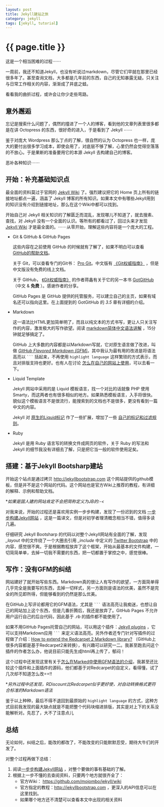 ```yaml
---
layout: post
title: Jekyll建站之旅
category: jekyll
tags: [jekyll, tutorial]
---
```


{{ page.title }}
================

这是一个相当困难的过程⋯⋯

一周前，我还不知道Jekyll，也没有听说过markdown，尽管它们早就在那里已经很多年了。甚至查询文档，大多都是几年前的东西，自己的无知暴露无疑。只关注与日常工作相关的内容，渐渐成了井底之蛙。

看看我的曲折过程，或许会让你少走些弯路。


意外邂逅
--------

忘记是搜索什么问题了，偶然的撞进了一个人的博客，看到他的文章列表里很多都是在讲 Octopress 的东西，很好奇的进入，于是看到了 Jekyll ⋯⋯

鉴于对庞大 Wordpress 那么丁点的了解，很自然的认为 Octopress 也一样，庞大的要付出很多学习成本，即使会用了，对底层不够了解，心里仍然会觉得空落落的不放心。于是果断的准备要用它的本源 Jekyll 去构建自己的博客。

恶补各种知识⋯⋯


开始：补充基础知识点
--------------------

最全面的资料莫过于官网的 [Jekyll Wiki][jekyllwiki] 了。强烈建议把它的 Home 页上所有的链接地址都点一遍，涵盖了 Jekyll 博客的所有知识。如果本文中有哪些Jekyll用到的知识没有介绍到链接地址，那么在这个Wiki中都可以找到。

开始自己对 Jekyll 相关知识的了解匮乏而混乱，发现哪儿不知道了，就去搜素、查找，对 Jekyll 没有一个全面的认识。等所有的都看过了，回过头来才发现 [Jekyll Wiki][jekyllwiki] 才是最全面的。⋯⋯从零开始，理解这些内容将是一个庞大的工程。

- Git & GitHub & GitHub Pages

	这些内容在之前使用 GitHub 的时候就有了解了，如果不明白可以查看 [GitHub的帮助文档](http://help.github.com/)。

	关于 Git，可以查看专门的Git书： [Pro Git](http://progit.org/book/)。中文版有 [《Git权威指南》][gitprozh] ，但是中文版没有免费的线上文档。

	关于 GitHub， [《Git权威指南》][gitprozh] 的作者蒋鑫有关于它的另一本书 [GotGitHub](http://www.worldhello.net/gotgithub/) （中文 & **免费** ）。感谢作者的分享。

	GitHub Pages 是 GitHub 提供的托管服务，可以建立自己的主页，如果有域名还可以指向这里。在上面提到的 GotGitHub 的 *3.5* 章有详细的介绍。

- Markdown

	这一语法比HTML更加简单明了，而且以纯文本的方式书写，更让人只关注写作的内容，激发极大的写作欲望。阅读 [markdown简体中文语法讲解][markdown] ，15分钟就足够搞定了。

	GitHub 上大多数的内容都是以Markdown写就，它对原生语言做了改进，叫做 *[GitHub Flavored Markdown (GFM)](http://github.github.com/github-flavored-markdown/)*。其中我认为最有用的改进是将语法高亮以 ```` ``` ```` 括起来，不再使用 `highlight language` 这样繁琐的方式表示，而且对排版支持也更好。也有人在讨论 [怎么在自己的网站上使用](http://ruby-china.org/topics/966)，可以去看一下。

- Liquid Template

	Jekyll 网站中采用的是 Liquid 模板语言，找一个对比的话就像 PHP 使用 Smarty，而这两者也有很多相似的地方。如果熟悉模板语言，入手将很快。貌似这个模板语言不是很流行，能搜索到的文档也不是很多，更没有看到一篇中文的内容。

	Jekyll 对 [原生的Liquid标记](https://github.com/shopify/liquid/wiki/liquid-for-designers) 作了一些扩展，增加了一些 [自己的标记和过滤规则](https://github.com/mojombo/jekyll/wiki/Liquid-Extensions)。

- Ruby

	Jekyll 是用 Ruby 语言写的转换文件成网页的软件，关于 Ruby 的写法和 Jekyll 的细节我没有详细去了解，只是把它当一般的软件使用足矣。



搭建：基于Jekyll Bootsharp建站
------------------------------

开始这个站点是通过拷贝 <http://jekyllbootstrap.com> 这个网站提供的github模板，但是并不是这个网站的代码。这个网站也是官方Wiki上推荐的教程，有详细的解释、示例和帮助文档。

**如果是国人建的网站肯定不会把简称定义为JB的:-<*

对我来说，开始的过程还是喜欢用实例一步步构建，发现了一份迟到的文档 [一步步构建Jekyll网站][buildJekyllStepbyStep] ，这是一篇译文，但是对初学者理清概念相当不错，值得多读几遍。

仔细研究 Jekyll Bootsharp 的代码以对整个Jekyll网站有全面的了解，发现 *_layout* 中的文件绕了一个大圈去引用 *_include* 中定义的 [Twitter Bootstrap](http://twitter.github.com/bootstrap/) 中的内容，感觉很不爽。于是根据教程放弃了这个框架，开始从最基本的文件构建，一切简简单单，去掉一切我不需要的东西，把一切都置于掌控之中，感觉很棒。


写作：没有GFM的纠结
-------------------

网站建好了就开始写些东西。Markdown真的很让人有写作的欲望，一方面简单得几乎完全是我要写的东西，去掉一切样式，另一方面则是语法的优美，虽然不是完全的所见即所得，但能够看到的仍然是那么优美。

在GitHub上写评论都用它的GFM语法，尤其是 ```` ``` ```` 语法高亮让我痴迷，也想让自己的网站加上这个东西，但是几番折腾后，我还是放弃了。GitHub Pages 不允许用户运行自己的后台代码，因此基于 *.rb* 的插件都不能使用了。

如果不用GitHub Pages托管自己的网站，可以用这个插件：[Jekyll plugins][jekyllplugin] ，它可以支持Markdown应用 ```` ``` ```` 来定义语法高亮。另外作者还专门针对写插件的过程做了介绍：[How to extend the Redcarpet 2 Markdown library?](http://dev.af83.com/2012/02/27/howto-extend-the-redcarpet2-markdown-lib.html) （GitHub上很多内容都是基于Redcarpet2来转换），有兴趣可以研究一二。我甚至跑去问这个插件的作者怎么办，他说目前只能先生成html再上传了，郁闷！

这个过程中还发现这里有关于[怎么在Marked中使用GFM语法的介绍](http://support.markedapp.com/kb/how-to-tips-and-tricks/using-marked-with-github-flavored-markdown-and-syntax-highlighting)，我甚至还比较这个插件和上面插件的源码，他们都基于对Redcarpet的自定义，看得懂，试了几次却不知道怎么改==!!

**另外过程中还发现，RDiscount比Redcarpet似乎更好使，对自动转换格式更符合标准的Markdown语法*

鉴于以上种种，最后不得不退回到最原始的 `highlight language` 的方式，这种方式目前我发现的最大缺点就是不能把整个代码块缩进排版，其实是对上下的关系没能解析对。先忍了，大不了注意点儿


总结
----

无论如何，纠结之后，能改的都改了，不能改变的只能默默忍受，期待大牛们的开发了。

对整个过程再做下总结：

1. 阅读[一步步构建Jekyll网站][buildJekyllStepbyStep] ，对整个要做的事有基础的了解。
2. 根据上一步不懂的去查阅资料，只要两个地方就很齐全了：
    - 官方Wiki： <https://github.com/mojombo/jekyll/wiki>
	- 官方指定的教程：<http://jekyllbootstrap.com> ，更深入的API信息可以在这里找到。
	- 如果哪个地方还不清楚可以查看本文中出现的相关资料





[githubhelp]: http://help.github.com/ 'GitHub帮助文档'
[jekyllwiki]: https://github.com/mojombo/jekyll/wiki  'Jekyll Wiki'
[gitprozh]: http://www.worldhello.net/gotgit/ '《Git权威指南》官网'
[buildJekyllStepbyStep]: http://chen.yanping.me/cn/blog/2011/12/15/building-static-sites-with-jekyll/
                         '详细讲解一步步建立Jekyll站点过程'
[jekyllplugin]: http://dev.af83.com/2012/02/27/howto-extend-the-redcarpet2-markdown-lib.html
                '增加GFM功能的插件'
[markdown]: http://wowubuntu.com/markdown/
            'Markdown语法简体中文版'


